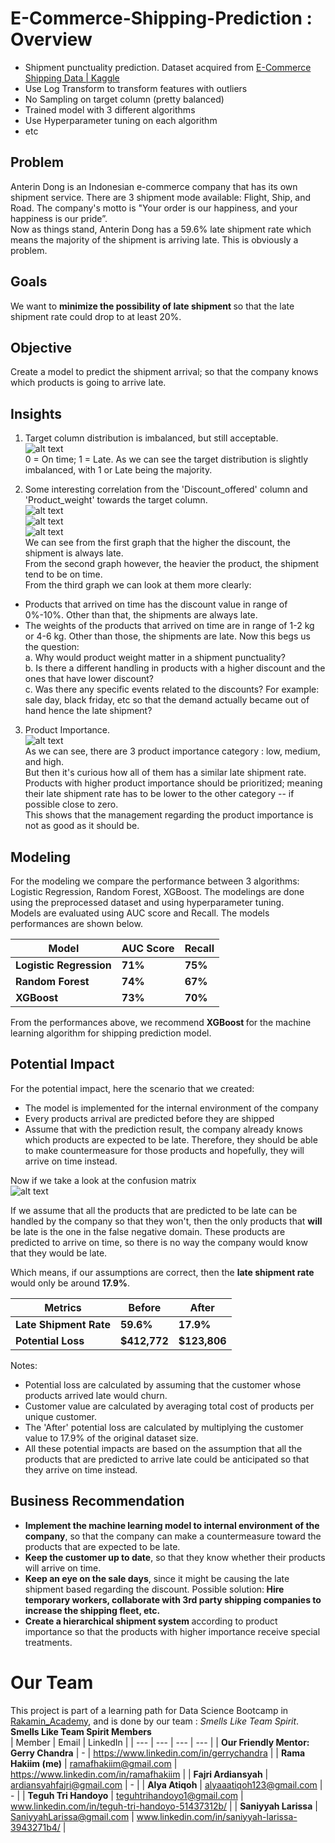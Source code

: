 # E-Commerce-Shipping-Prediction : Overview
* Shipment punctuality prediction. Dataset acquired from  [E-Commerce Shipping Data | Kaggle](https://www.kaggle.com/prachi13/customer-analytics)
* Use Log Transform to transform features with outliers
* No Sampling on target column (pretty balanced)
* Trained model with 3 different algorithms
* Use Hyperparameter tuning on each algorithm
* etc

## Problem
Anterin Dong is an Indonesian e-commerce company that has its own shipment service. There are 3 shipment mode available: Flight, Ship, and Road. The company's motto is "Your order is our happiness, and your happiness is our pride”. <br>
Now as things stand, Anterin Dong has a 59.6% late shipment rate which means the majority of the shipment is arriving late. This is obviously a problem.

## Goals
We want to <b>minimize the possibility of late shipment </b> so that the late shipment rate could drop to at least 20%.

## Objective
Create a model to predict the shipment arrival; so that the company knows which products is going to arrive late.

## Insights
1. Target column distribution is imbalanced, but still acceptable.<br>
![alt text](https://github.com/ramafhgit/E-Commerce-Shipping-Prediction/blob/main/target.png "target")<br>
0 = On time; 1 = Late. As we can see the target distribution is slightly imbalanced, with 1 or Late being the majority.

2. Some interesting correlation from the 'Discount_offered' column and 'Product_weight' towards the target column.<br>
![alt text](https://github.com/ramafhgit/E-Commerce-Shipping-Prediction/blob/main/disc.png "discount")<br>
![alt text](https://github.com/ramafhgit/E-Commerce-Shipping-Prediction/blob/main/weight.png "weight")<br>
![alt text](https://github.com/ramafhgit/E-Commerce-Shipping-Prediction/blob/main/multi.png "multi")<br>
We can see from the first graph that the higher the discount, the shipment is always late.<br>
From the second graph however, the heavier the product, the shipment tend to be on time. <br>
From the third graph we can look at them more clearly:

* Products that arrived on time has the discount value in range of 0%-10%. Other than that, the shipments are always late.
* The weights of the products that arrived on time are in range of 1-2 kg or 4-6 kg. Other than those, the shipments are late.
Now this begs us the question:<br>
a. Why would product weight matter in a shipment punctuality?<br>
b. Is there a different handling in products with a higher discount and the ones that have lower discount?<br>
c. Was there any specific events related to the discounts? For example: sale day, black friday, etc so that the demand actually became out of hand hence the late shipment?<br>

3. Product Importance. <br>
![alt text](https://github.com/ramafhgit/E-Commerce-Shipping-Prediction/blob/main/prod%20imp.png "prod imp")<br>
As we can see, there are 3 product importance category : low, medium, and high. <br>
But then it's curious how all of them has a similar late shipment rate. Products with higher product importance should be prioritized; meaning their late shipment rate has to be lower to the other category -- if possible close to zero.<br>
This shows that the management regarding the product importance is not as good as it should be.

## Modeling
For the modeling we compare the performance between 3 algorithms: Logistic Regression, Random Forest, XGBoost. The modelings are done using the preprocessed dataset and using hyperparameter tuning.<br>
Models are evaluated using AUC score and Recall. The models performances are shown below.<br>

| Model | AUC Score | Recall |
| --- | --- | --- |
| **Logistic Regression** | **71%** | **75%** |
| **Random Forest** | **74%** |  **67%** |
| **XGBoost** | **73%** | **70%** |

From the performances above, we recommend <b>XGBoost </b>for the machine learning algorithm for shipping prediction model.

## Potential Impact
For the potential impact, here the scenario that we created:<br>
* The model is implemented for the internal environment of the company
* Every products arrival are predicted before they are shipped
* Assume that with the prediction result, the company already knows which products are expected to be late. Therefore, they should be able to make countermeasure for those products and hopefully, they will arrive on time instead.

Now if we take a look at the confusion matrix<br>
![alt text](https://github.com/ramafhgit/E-Commerce-Shipping-Prediction/blob/main/conf.png "conf matrix")<br>

If we assume that all the products that are predicted to be late can be handled by the company so that they won't, then the only products that <b>will</b> be late is the one in the false negative domain. These products are predicted to arrive on time, so there is no way the company would know that they would be late.<br>

Which means, if our assumptions are correct, then the <b> late shipment rate</b> would only be around <b>17.9%</b>.

| Metrics | Before | After |
| --- | --- | --- |
| **Late Shipment Rate** | **59.6%** | **17.9%** |
| **Potential Loss** | **$412,772** |  **$123,806** |

Notes:<br>
* Potential loss are calculated by assuming that the customer whose products arrived late would churn.
* Customer value are calculated by averaging total cost of products per unique customer.
* The 'After' potential loss are calculated by multiplying the customer value to 17.9% of the original dataset size.
* All these potential impacts are based on the assumption that all the products that are predicted to arrive late could be anticipated so that they arrive on time instead.

## Business Recommendation
* <b>Implement the machine learning model to internal environment of the company</b>, so that the company can make a countermeasure toward the products that are expected to be late.
* <b>Keep the customer up to date</b>, so that they know whether their products will arrive on time.
* <b>Keep an eye on the sale days</b>, since it might be causing the late shipment based regarding the discount. Possible solution:<b> Hire temporary workers, collaborate with 3rd party shipping companies to increase the shipping fleet, etc.</b>
* <b>Create a hierarchical shipment system </b> according to product importance so that the products with higher importance receive special treatments.

# Our Team
This project is part of a learning path for Data Science Bootcamp in [Rakamin_Academy](https://rakamin.com/), and is done by our team : <i>Smells Like Team Spirit</i>.<br>
**Smells Like Team Spirit Members**<br>
| Member | Email | LinkedIn |
| --- | --- | --- | --- |
| **Our Friendly Mentor: Gerry Chandra** | - | https://www.linkedin.com/in/gerrychandra |
| **Rama Hakiim (me)** | ramafhakiim@gmail.com | https://www.linkedin.com/in/ramafhakiim |
| **Fajri Ardiansyah** | ardiansyahfajri@gmail.com | - |
| **Alya Atiqoh** | alyaaatiqoh123@gmail.com | - |
| **Teguh Tri Handoyo** | teguhtrihandoyo1@gmail.com | www.linkedin.com/in/teguh-tri-handoyo-51437312b/ |
| **Saniyyah Larissa** | SaniyyahLarissa@gmail.com | www.linkedin.com/in/saniyyah-larissa-3943271b4/ |
